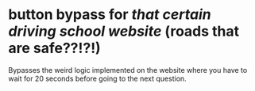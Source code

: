 # button bypass for *that certain driving school website* (roads that are safe??!?!)

Bypasses the weird logic implemented on the website where you have to wait for 20 seconds before going to the next question.
